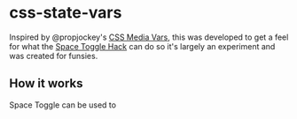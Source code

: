 # css-state-vars
Inspired by @propjockey's [CSS Media Vars](https://github.com/propjockey/css-media-vars), this was developed to get a feel for what the [Space Toggle Hack](https://propjockey.github.io/bcd7sdd/) can do so it's largely an experiment and was created for funsies.

## How it works
Space Toggle can be used to 
